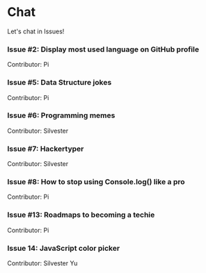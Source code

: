# Chat

Let's chat in Issues!

### Issue #2: Display most used language on GitHub profile

Contributor: Pi

### Issue #5: Data Structure jokes

Contributor: Pi

### Issue #6: Programming memes

Contributor: Silvester

### Issue #7: Hackertyper

Contributor: Silvester

### Issue #8: How to stop using Console.log() like a pro

Contributor: Pi

### Issue #13: Roadmaps to becoming a techie

Contributor: Pi

### Issue 14: JavaScript color picker 

Contributor: Silvester Yu



